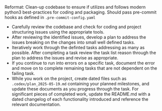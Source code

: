 Reformat: Clean-up codebase to ensure if utilizes and follows modern python3 best-practices for coding and packaging. Should pass pre-commit hooks as defined in `.pre-commit-config.yaml`

- Carefully review the codebase and check for coding and project structuring issues using the appropriate tools.
- After reviewing the identified issues, develop a plan to address the issues breaking on the changes into small well defined tasks.
- Iteratively work through the definted tasks addressing as many as possible. After completing a task review the task list reason through the plan to address the issues and revise as appropriate.
- If you continue to run into errors on a specific task, document the error and move on to complete remaining tasks that are not dependent on the failing task.
- While you work on the project, create dated files such as `.codex/plan_2025-05-19.md` containing your planned milestones, and update these documents as you progress through the task. For significant pieces of completed work, update the README.md with a dated changelog of each functionality introduced and reference the relevant documentation.